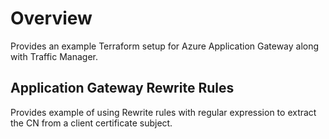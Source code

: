 # Overview

Provides an example Terraform setup for Azure Application Gateway along with Traffic Manager.

## Application Gateway Rewrite Rules

Provides example of using Rewrite rules with regular expression to extract the CN from a client certificate subject.